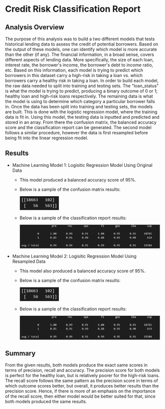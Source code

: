 # Credit Risk Classification Report

## Analysis Overview
The purpose of this analysis was to build a two different models that tests historical lending data to assess the credit of potential borrowers. Based on the output of these models, one can identify which model is more accurate than the other (if any). The financial information, in a broad sense, covers different aspects of lending data. More specifically, the size of each loan, interest rate, the borrower's income, the borrower's debt to income ratio, etc. Based on this information, each model is trying to predict which borrowers in this dataset carry a high-risk in taking a loan vs. which borrowers carry a healthy risk in taking a loan.
In order to build each model, the raw data needed to split into training and testing sets. The "loan_status" is what the model is trying to predict, producing a binary outcome of 0 or 1; healthy loan and high-risk loans respectively. The remaining data is what the model is using to determine which category a particular borrower falls in. Once the data has been split into training and testing sets, the models are built. This is done with the logistic regression model, where the training data is fit in. Using this model, the testing data is inputted and predicted and stored in an array. From there the confusion matrix, the balanced accuracy score and the classification report can be generated. The second model follows a similar procedure, however the data is first resampled before being fit into the linear regression model.

## Results
* Machine Learning Model 1: Logisitic Regression Model Using Original Data
  * This model produced a balanced accuracy score of 95%.
  * Below is a sample of the confusion matrix results: 
  
    ![Confusion Matrix](confusion_matrix_1.png)

  * Below is a sample of the classification report results: 
    
    ![Classification Report](classification_report.png)

* Machine Learning Model 2: Logisitic Regression Model Using Resampled Data
  * This model also produced a balanced accuracy score of 95%.
  * Below is a sample of the confusion matrix results: 
  
    ![Confusion Matrix](confusion_matrix_1.png)

  * Below is a sample of the classification report results: 
    
    ![Classification Report](classification_report.png)

## Summary
From the given results, both models produce the exact same scores in terms of precision, recall and accuracy. The precision score for both models is perfect for the healthy loan, but is relatively poorer for the high-risk loans. The recall score follows the same pattern as the precision score in terms of which outcome scores better, but overall, it produces better results than the precision score. Hence, if there is more of an emphasis on the importance of the recall score, then either model would be better suited for that, since both models produced the same results.